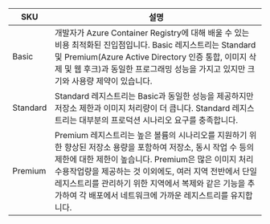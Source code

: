 | SKU | 설명 |
|---|---|
| Basic | 개발자가 Azure Container Registry에 대해 배울 수 있는 비용 최적화된 진입점입니다. Basic 레지스트리는 Standard 및 Premium(Azure Active Directory 인증 통합, 이미지 삭제 및 웹 후크)과 동일한 프로그래밍 성능을 가지고 있지만 크기와 사용량 제약이 있습니다. |
| Standard | Standard 레지스트리는 Basic과 동일한 성능을 제공하지만 저장소 제한과 이미지 처리량이 더 큽니다. Standard 레지스트리는 대부분의 프로덕션 시나리오 요구를 충족합니다. |
| Premium | Premium 레지스트리는 높은 볼륨의 시나리오를 지원하기 위한 향상된 저장소 용량을 포함하여 저장소, 동시 작업 수 등의 제한에 대한 제한이 높습니다. Premium은 많은 이미지 처리 수용작업량을 제공하는 것 이외에도, 여러 지역 전반에서 단일 레지스트리를 관리하기 위한 지역에서 복제와 같은 기능을 추가하여 각 배포에서 네트워크에 가까운 레지스트리를 유지합니다. |
